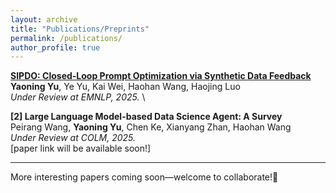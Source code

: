 ```yaml
---
layout: archive
title: "Publications/Preprints"
permalink: /publications/
author_profile: true
---
```


[**SIPDO: Closed-Loop Prompt Optimization via Synthetic Data Feedback**](https://arxiv.org/abs/2505.19514)\
**Yaoning Yu**, Ye Yu, Kai Wei, Haohan Wang, Haojing Luo \
*Under Review at EMNLP, 2025.* \


**[2] Large Language Model-based Data Science Agent: A Survey** \
Peirang Wang, **Yaoning Yu**, Chen Ke, Xianyang Zhan, Haohan Wang \
*Under Review at COLM, 2025.* \
[paper link will be available soon!]

<hr>
More interesting papers coming soon—welcome to collaborate!🙂
